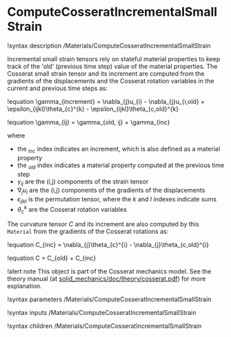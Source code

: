 # ComputeCosseratIncrementalSmallStrain

!syntax description /Materials/ComputeCosseratIncrementalSmallStrain

Incremental small strain tensors rely on stateful material properties to keep track of the 'old' (previous time step)
value of the material properties.
The Cosserat small strain tensor and its increment are computed from the gradients of the displacements and
the Cosserat rotation variables in the current and previous time steps as:

!equation
\gamma_{increment} = \nabla_{j}u_{i} - \nabla_{j}u_{i,old} + \epsilon_{ijkl}\theta_{c}^{k} - \epsilon_{ijkl}\theta_{c,old}^{k}

!equation
\gamma_{ij} = \gamma_{old, ij} + \gamma_{inc}

where

- the $_{inc}$ index indicates an increment, which is also defined as a material property
- the $_{old}$ index indicates a material property computed at the previous time step
- $\gamma_{ij}$ are the (i,j) components of the strain tensor
- $\nabla_{j}u_{i}$ are the  (i,j) components of the gradients of the displacements
- $\epsilon_{ijkl}$ is the permutation tensor, where the $k$ and $l$ indexes indicate sums
- $\theta_{c}^{k}$ are the Cosserat rotation variables

The curvature tensor $C$ and its increment are also computed by this `Material` from the gradients of the Cosserat rotations as:

!equation
C_{inc} = \nabla_{j}\theta_{c}^{i} - \nabla_{j}\theta_{c,old}^{i}

!equation
C = C_{old} + C_{inc}

!alert note
This object is part of the Cosserat mechanics model. See the theory manual (at [solid_mechanics/doc/theory/cosserat.pdf](https://github.com/idaholab/moose/tree/next/modules/solid_mechanics/doc/theory/cosserat.pdf))
for more explanation.

!syntax parameters /Materials/ComputeCosseratIncrementalSmallStrain

!syntax inputs /Materials/ComputeCosseratIncrementalSmallStrain

!syntax children /Materials/ComputeCosseratIncrementalSmallStrain
